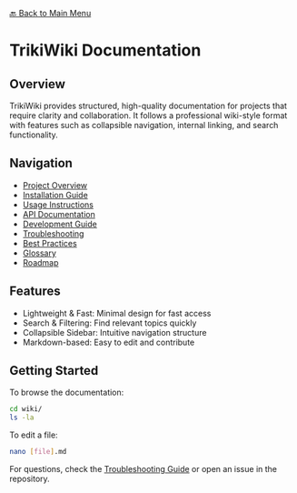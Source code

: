 [🔙 Back to Main Menu](../../README.md)

# TrikiWiki Documentation

## Overview
TrikiWiki provides structured, high-quality documentation for projects that require clarity and collaboration. It follows a professional wiki-style format with features such as collapsible navigation, internal linking, and search functionality.

## Navigation
- [Project Overview](Project-Overview.md)
- [Installation Guide](Installation/)
- [Usage Instructions](Usage/)
- [API Documentation](API-Reference/)
- [Development Guide](Development/)
- [Troubleshooting](Troubleshooting/)
- [Best Practices](Best-Practices.md)
- [Glossary](Glossary.md)
- [Roadmap](Roadmap.md)

## Features
- Lightweight & Fast: Minimal design for fast access
- Search & Filtering: Find relevant topics quickly
- Collapsible Sidebar: Intuitive navigation structure
- Markdown-based: Easy to edit and contribute

## Getting Started
To browse the documentation:
```sh
cd wiki/
ls -la
```
To edit a file:
```sh
nano [file].md
```

For questions, check the [Troubleshooting Guide](Troubleshooting/) or open an issue in the repository.
